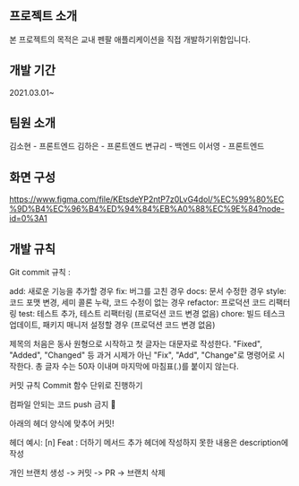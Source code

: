 ## 프로젝트 소개
본 프로젝트의 목적은 교내 펜팔 애플리케이션을 직접 개발하기위함입니다.

## 개발 기간
2021.03.01~

## 팀원 소개
김소현 - 프론트엔드
김하은 - 프론트엔드
변규리 - 백엔드
이서영 - 프론트엔드

## 화면 구성
https://www.figma.com/file/KEtsdeYP2ntP7z0LvG4doI/%EC%99%80%EC%9D%B4%EC%96%B4%ED%94%84%EB%A0%88%EC%9E%84?node-id=0%3A1

## 개발 규칙
Git commit 규칙 :

add: 새로운 기능을 추가할 경우
fix: 버그를 고친 경우
docs: 문서 수정한 경우
style: 코드 포맷 변경, 세미 콜론 누락, 코드 수정이 없는 경우
refactor: 프로덕션 코드 리팩터링
test: 테스트 추가, 테스트 리팩터링 (프로덕션 코드 변경 없음)
chore: 빌드 테스크 업데이트, 패키지 매니저 설정할 경우 (프로덕션 코드 변경 없음)

제목의 처음은 동사 원형으로 시작하고 첫 글자는 대문자로 작성한다. "Fixed", "Added", "Changed" 등 과거 시제가 아닌 "Fix", "Add", "Change"로 명령어로 시작한다. 총 글자 수는 50자 이내며 마지막에 마침표(.)를 붙이지 않는다.

커밋 규칙
Commit 함수 단위로 진행하기

컴파일 안되는 코드 push 금지 🚫

아래의 헤더 양식에 맞추어 커밋!

헤더 예시: [n] Feat : 더하기 메서드 추가
헤더에 작성하지 못한 내용은 description에 작성

개인 브랜치 생성 -> 커밋 -> PR -> 브랜치 삭제 
